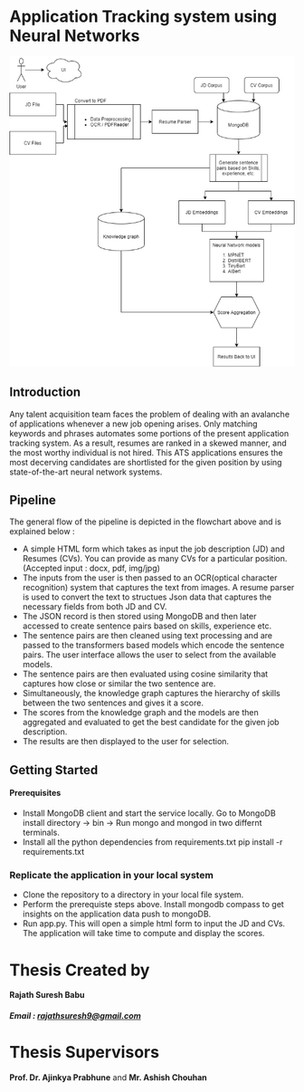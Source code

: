 # Application Tracking system using Neural Networks

![Pipeline](PIPELINE.png)

 ## Introduction
Any talent acquisition team faces the problem of dealing with an avalanche of applications whenever a new job opening arises. Only matching keywords and phrases automates some portions of the present application tracking system. As a result, resumes are ranked in a skewed manner, and the most worthy individual is not hired. This ATS applications ensures the most decerving candidates are shortlisted for the given position by using state-of-the-art neural network systems.

## Pipeline
The general flow of the pipeline is depicted in the flowchart above and is explained below : 
* A simple HTML form which takes as input the job description (JD) and Resumes (CVs). You can provide as many CVs for a particular position. (Accepted input : docx, pdf, img/jpg)
* The inputs from the user is then passed to an OCR(optical character recognition) system that captures the text from images. A resume parser is used to convert the text to structues Json data that captures the necessary fields from both JD and CV.
* The JSON record is then stored using MongoDB and then later accessed to create sentence pairs based on skills, experience etc.
* The sentence pairs are then cleaned using text processing and are passed to the transformers based models which encode the sentence pairs. The user interface allows the user to select from the available models.
* The sentence pairs are then evaluated using cosine similarity that captures how close or similar the two sentence are.
* Simultaneously, the knowledge graph captures the hierarchy of skills between the two sentences and gives it a score.
* The scores from the knowledge graph and the models are then aggregated and evaluated to get the best candidate for the given job description.
* The results are then displayed to the user for selection.

## Getting Started
#### Prerequisites
* Install MongoDB client and start the service locally. Go to MongoDB install directory -> bin -> Run mongo and mongod in two differnt terminals. 
* Install all the python dependencies from requirements.txt pip install -r requirements.txt

### Replicate the application in your local system
* Clone the repository to a directory in your local file system.
* Perform the prerequiste steps above. Install mongodb compass to get insights on the application data push to mongoDB.
* Run app.py. This will open a simple html form to input the JD and CVs. The application will take time to compute and display the scores.

# Thesis Created by
**Rajath Suresh Babu**
##### Email : rajathsuresh9@gmail.com

# Thesis Supervisors
**Prof. Dr. Ajinkya Prabhune** and
**Mr. Ashish Chouhan**

